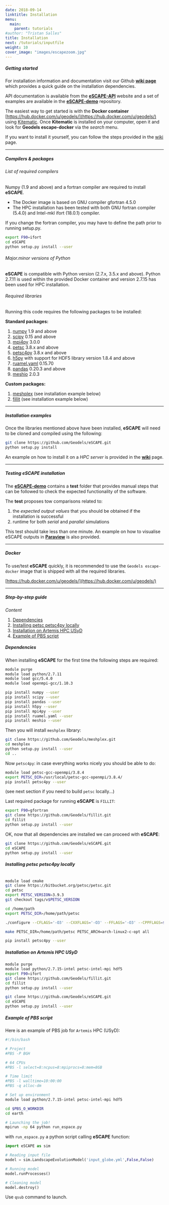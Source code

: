 ```yaml
---
date: 2018-09-14
linktitle: Installation
menu:
  main:
    parent: tutorials
#author: "Tristan Salles"
title: Installation
next: /tutorials/inputfile
weight: 10
cover_image: "images/escapezoom.jpg"
---
```


##### Getting started

For installation information and documentation visit our Github [**wiki page**](https://github.com/Geodels/eSCAPE/wiki) which provides a quick guide on the installation dependencies.

API documentation is available from the [**eSCAPE-API**](https://escape-api.github.io/index.html) website and a set of examples are available in the [**eSCAPE-demo**](https://github.com/Geodels/eSCAPE-demo) repository.

The easiest way to get started is with the **Docker container**
[https://hub.docker.com/u/geodels/](https://hub.docker.com/u/geodels/) using [Kitematic](https://docs.docker.com/kitematic/userguide/). Once **Kitematic** is installed on your computer, open it and look for **Geodels escape-docker** via the *search* menu.

If you want to install it yourself, you can follow the steps provided in the [wiki](https://github.com/Geodels/eSCAPE/wiki/Installation-on-HPC) page.

***

#####  Compilers & packages

######  List of required compilers

Numpy (1.9 and above) and a fortran compiler are required to install **eSCAPE**.

+ The Docker image is based on GNU compiler gfortran 4.5.0
+ The HPC installation has been tested with both GNU fortran compiler (5.4.0) and Intel-mkl ifort (18.0.1) compiler.

If you change the fortran compiler, you may have to define the path prior to running setup.py.
```bash
export F90=ifort
cd eSCAPE
python setup.py install --user
```

###### Major.minor versions of Python

**eSCAPE** is compatible with Python version (2.7.x, 3.5.x and above). Python 2.7.11 is used within the provided Docker container and version 2.7.15 has been used for HPC installation.

###### Required libraries

Running this code requires the following packages to be installed:

**Standard packages:**

1. [numpy](http://www.numpy.org) 1.9 and above
2. [scipy](https://www.scipy.org) 0.15 and above
3. [mpi4py](https://mpi4py.readthedocs.io/en/stable/) 3.0.0
4. [petsc](https://www.mcs.anl.gov/petsc/download/index.html) 3.8.x and above
5. [petsc4py](https://petsc4py.readthedocs.io/en/stable/) 3.8.x and above
6. [h5py](https://www.h5py.org) with support for HDF5 library version 1.8.4 and above
7. [ruamel.yaml](https://yaml.readthedocs.io/en/latest/) 0.15.70
8. [pandas](https://pandas.pydata.org) 0.20.3 and above
9. [meshio](https://github.com/nschloe/meshio) 2.0.3

**Custom packages:**

1. [meshplex](https://github.com/nschloe/meshplex) (see installation example below)
2. [fillit](https://github.com/Geodels/fillit) (see installation example below)

***

##### Installation examples

Once the libraries mentioned above have been installed, **eSCAPE** will need to be cloned and compiled using the following:

```bash
git clone https://github.com/Geodels/eSCAPE.git
python setup.py install
```

An example on how to install it on a _HPC server_ is provided in the [**wiki**](https://github.com/Geodels/eSCAPE/wiki/Installation-on-HPC) page.

***

#####  Testing eSCAPE installation

The [**eSCAPE-demo**](https://github.com/Geodels/eSCAPE-demo) contains a **test** folder that provides manual steps that can be followed to check the expected functionality of the software.

The **test** proposes tow comparisons related to:

1. the _expected output values_ that you should be obtained if the installation is successful
2. runtime for both _serial_ and _parallel_ simulations

This test should take less than one minute. An example on how to visualise eSCAPE outputs in [**Paraview**](https://www.paraview.org/download/) is also provided.

***

##### Docker

To use/test **eSCAPE** quickly, it is recommended to use the `Geodels escape-docker` image that is shipped with all the required libraries.

[https://hub.docker.com/u/geodels/](https://hub.docker.com/u/geodels/)

***

##### Step-by-step guide

_Content_

1. [Dependencies](#dependencies)
2. [Installing petsc petsc4py locally](#installing-petsc-petsc4py-locally)
3. [Installation on Artemis HPC USyD](#installation-on-artemis-hpc-usyd)
4. [Example of PBS script](#example-of-pbs-script)


##### Dependencies

When installing **eSCAPE** for the first time the following steps are required:

```bash
module purge
module load python/2.7.11
module load gcc/5.4.0
module load openmpi-gcc/1.10.3

pip install numpy --user
pip install scipy --user
pip install pandas --user
pip install h5py --user
pip install mpi4py --user
pip install ruamel.yaml --user
pip install meshio --user
```

Then you will install `meshplex` library:

```bash
git clone https://github.com/Geodels/meshplex.git
cd meshplex
python setup.py install --user
cd ..
```

Now `petsc4py`: in case everything works nicely you should be able to do:

```bash
module load petsc-gcc-openmpi/3.8.4
export PETSC_DIR=/usr/local/petsc-gcc-openmpi/3.8.4/
pip install petsc4py --user
```

(see next section if you need to build `petsc` locally...)

Last required package for running **eSCAPE** is `FILLIT`:

```bash
export F90=gfortran
git clone https://github.com/Geodels/fillit.git
cd fillit
python setup.py install --user
```

OK, now that all dependencies are installed we can proceed with **eSCAPE**:

```bash
git clone https://github.com/Geodels/eSCAPE.git
cd eSCAPE
python setup.py install --user
```

##### Installing petsc petsc4py locally

```bash

module load cmake
git clone https://bitbucket.org/petsc/petsc.git
cd petsc
export PETSC_VERSION=3.9.3
git checkout tags/v$PETSC_VERSION

cd /home/path
export PETSC_DIR=/home/path/petsc

./configure --CFLAGS='-O3' --CXXFLAGS='-O3' --FFLAGS='-O3' --CPPFLAGS=$CPPFLAGS --LDFLAGS=$LDFLAGS  --MPI-DIR=$MPI_DIR  --with-debugging=no  --download-fblaslapack --download-ctetgen --download-metis=yes --download-parmetis=yes --download-triangle

make PETSC_DIR=/home/path/petsc PETSC_ARCH=arch-linux2-c-opt all

pip install petsc4py --user
```

##### Installation on Artemis HPC USyD


```bash
module purge
module load python/2.7.15-intel petsc-intel-mpi hdf5
export F90=ifort
git clone https://github.com/Geodels/fillit.git
cd fillit
python setup.py install --user

git clone https://github.com/Geodels/eSCAPE.git
cd eSCAPE
python setup.py install --user
```

##### Example of PBS script

Here is an example of PBS job for `Artemis` HPC (USyD):

```bash
#!/bin/bash

# Project
#PBS -P BGH

# 64 CPUs
#PBS -l select=8:ncpus=8:mpiprocs=8:mem=8GB

# Time limit
#PBS -l walltime=10:00:00
#PBS -q alloc-dm

# Set up environment
module load python/2.7.15-intel petsc-intel-mpi hdf5

cd $PBS_O_WORKDIR
cd earth

# Launching the job!
mpirun -np 64 python run_espace.py
```

with `run_espace.py` a python script calling **eSCAPE** function:

```python
import eSCAPE as sim

# Reading input file
model = sim.LandscapeEvolutionModel('input_globe.yml',False,False)

# Running model
model.runProcesses()

# Cleaning model
model.destroy()
```

Use `qsub` command to launch.
